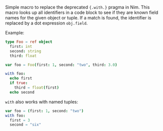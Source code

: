 
Simple macro to replace the deprecated ``{.with.}`` pragma in Nim. This macro
looks up all identifiers in a code block to see if they are known field names
for the given object or tuple. If a match is found, the identifier is replaced
by a dot expression ``obj.field``.

Example:


```nim
type Foo = ref object
  first: int
  second: string
  third: float

var foo = Foo(first: 1, second: "two", third: 3.0)

with foo:
  echo first
  if true:
    third = float(first)
  echo second
```

``with`` also works with named tuples:

```nim
var foo = (first: 1, second: "two")
with foo:
  first = 3
  second = "six"
```
